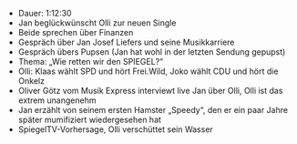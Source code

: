 - Dauer: 1:12:30
- Jan beglückwünscht Olli zur neuen Single
- Beide sprechen über Finanzen
- Gespräch über Jan Josef Liefers und seine Musikkarriere
- Gespräch übers Pupsen (Jan hat wohl in der letzten Sendung gepupst)
- Thema: „Wie retten wir den SPIEGEL?“
- Olli: Klaas wählt SPD und hört Frei.Wild, Joko wählt CDU und hört die Onkelz
- Oliver Götz vom Musik Express interviewt live Jan über Olli, Olli ist das extrem unangenehm
- Jan erzählt von seinem ersten Hamster „Speedy“, den er ein paar Jahre später mumifiziert wiedergesehen hat
- SpiegelTV-Vorhersage, Olli verschüttet sein Wasser
